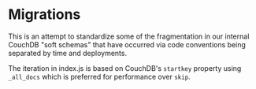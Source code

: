 # Migrations

This is an attempt to standardize some of the fragmentation in our internal CouchDB "soft schemas" that have occurred via code conventions being separated by time and deployments.

The iteration in index.js is based on CouchDB's `startkey` property using `_all_docs` which is preferred for performance over `skip`.